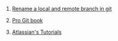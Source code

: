1. [Rename a local and remote branch in git](https://multiplestates.wordpress.com/2015/02/05/rename-a-local-and-remote-branch-in-git/)

2. [Pro Git book](https://git-scm.com/book/en/v2)

3. [Atlassian's Tutorials](https://www.atlassian.com/git/tutorials)